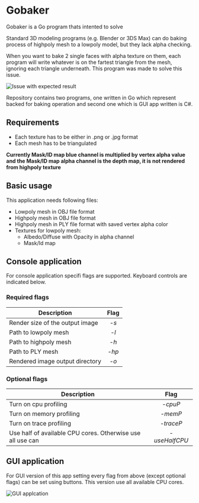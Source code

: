 # Gobaker

Gobaker is a Go program thats intented to solve 

Standard 3D modeling programs (e.g. Blender or 3DS Max) can do baking process of highpoly mesh to a lowpoly model, but they lack alpha checking.

When you want to bake 2 single faces with alpha texture on them, each program will write whatever is on the fartest triangle from the mesh, ignoring each triangle underneath. This program was made to solve this issue.

![Issue with expected result](https://i.imgur.com/SN0Ds6H.png)

Repository contains two programs, one written in Go which represent backed for baking operation and second one which is GUI app written is C#.

## Requirements
* Each texture has to be either in .png or .jpg format
* Each mesh has to be triangulated

**Currently Mask/ID map blue channel is multiplied by vertex alpha value and the Mask/ID map alpha channel is the depth map, it is not rendered from highpoly texture**

## Basic usage
This application needs following files:
* Lowpoly mesh in OBJ file format
* Highpoly mesh in OBJ file format
* Highpoly mesh in PLY file format with saved vertex alpha color
* Textures for lowpoly mesh:
    * Albedo/Diffuse with Opacity in alpha channel
    * Mask/Id map

## Console application
For console application specifi flags are supported.
Keyboard controls are indicated below.

### Required flags
Description | Flag
--- | :---:
Render size of the output image | _-s_
Path to lowpoly mesh            | _-l_
Path to highpoly mesh           | _-h_
Path to PLY mesh                | _-hp_
Rendered image output directory | _-o_

### Optional flags
Description | Flag
--- | :---:
Turn on cpu profiling | _-cpuP_
Turn on memory profiling | _-memP_
Turn on trace profiling | _-traceP_
Use half of available CPU cores. Otherwise use all use can | _-useHalfCPU_

## GUI application
For GUI version of this app setting every flag from above (except optional flags) can be set using buttons. This version use all available CPU cores.

![GUI applcation](https://i.imgur.com/YzWjlf6.png)
